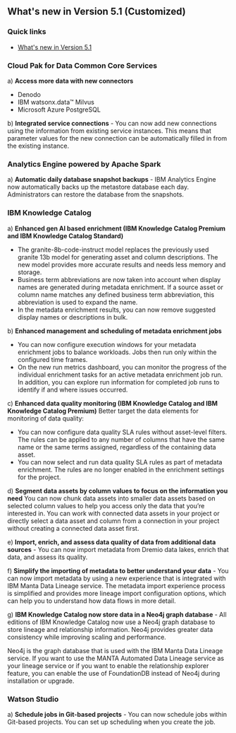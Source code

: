 ## What's new in Version 5.1 (Customized)
### Quick links
- [What's new in Version 5.1](https://www.ibm.com/docs/en/software-hub/5.1.x?topic=overview-whats-new#whats-new__50__title__1)


### Cloud Pak for Data Common Core Services
a) **Access more data with new connectors** 
   - Denodo
   - IBM watsonx.data™ Milvus
   - Microsoft Azure PostgreSQL

b) **Integrated service connections** - You can now add new connections using the information from existing service instances. This means that parameter values for the new connection can be automatically filled in from the existing instance.


### Analytics Engine powered by Apache Spark
a) **Automatic daily database snapshot backups** - IBM Analytics Engine now automatically backs up the metastore database each day. Administrators can restore the database from the snapshots.


### IBM Knowledge Catalog
a) **Enhanced gen AI based enrichment (IBM Knowledge Catalog Premium and IBM Knowledge Catalog Standard)**
- The granite-8b-code-instruct model replaces the previously used granite 13b model for generating asset and column descriptions. The new model provides more accurate results and needs less memory and storage.
- Business term abbreviations are now taken into account when display names are generated during metadata enrichment. If a source asset or column name matches any defined business term abbreviation, this abbreviation is used to expand the name.
- In the metadata enrichment results, you can now remove suggested display names or descriptions in bulk.

b) **Enhanced management and scheduling of metadata enrichment jobs**
- You can now configure execution windows for your metadata enrichment jobs to balance workloads. Jobs then run only within the configured time frames.
- On the new run metrics dashboard, you can monitor the progress of the individual enrichment tasks for an active metadata enrichment job run. In addition, you can explore run information for completed job runs to identify if and where issues occurred.

c) **Enhanced data quality monitoring (IBM Knowledge Catalog and IBM Knowledge Catalog Premium)**
Better target the data elements for monitoring of data quality:
- You can now configure data quality SLA rules without asset-level filters. The rules can be applied to any number of columns that have the same name or the same terms assigned, regardless of the containing data asset.
- You can now select and run data quality SLA rules as part of metadata enrichment. The rules are no longer enabled in the enrichment settings for the project.

d) **Segment data assets by column values to focus on the information you need**
You can now chunk data assets into smaller data assets based on selected column values to help you access only the data that you’re interested in. You can work with connected data assets in your project or directly select a data asset and column from a connection in your project without creating a connected data asset first.

e) **Import, enrich, and assess data quality of data from additional data sources** - You can now import metadata from Dremio data lakes, enrich that data, and assess its quality.

f) **Simplify the importing of metadata to better understand your data** - You can now import metadata by using a new experience that is integrated with IBM Manta Data Lineage service. The metadata import experience process is simplified and provides more lineage import configuration options, which can help you to understand how data flows in more detail.

g) **IBM Knowledge Catalog now store data in a Neo4j graph database** -  All editions of IBM Knowledge Catalog now use a Neo4j graph database to store lineage and relationship information. Neo4j provides greater data consistency while improving scaling and performance.

Neo4j is the graph database that is used with the IBM Manta Data Lineage service. If you want to use the MANTA Automated Data Lineage service as your lineage service or if you want to enable the relationship explorer feature, you can enable the use of FoundationDB instead of Neo4j during installation or upgrade.


### Watson Studio
a) **Schedule jobs in Git-based projects** -  You can now schedule jobs within Git-based projects. You can set up scheduling when you create the job.

